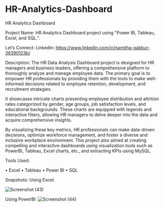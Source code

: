 # HR-Analytics-Dashboard
HR Analytics Dashboard

Project Name:
HR Analytics Dashboard project using "Power BI, Tableau, Excel, and SQL.".

Let’s Connect:
LinkedIn:  https://www.linkedin.com/in/namitha-gabbur-36390123b/

Description:
The HR Data Analysis Dashboard project is designed for HR managers and business leaders, offering a comprehensive platform to thoroughly analyze and manage employee data. The primary goal is to empower HR professionals by providing them with the tools to make well-informed decisions related to employee retention, development, and recruitment strategies.

It showcases intricate charts presenting employee distribution and attrition rates categorized by gender, age groups, job satisfaction levels, and educational backgrounds. These charts are equipped with legends and interactive filters, allowing HR managers to delve deeper into the data and acquire comprehensive insights.

By visualizing these key metrics, HR professionals can make data-driven decisions, optimize workforce management, and foster a diverse and inclusive workplace environment.
This project also aimed at creating compelling and interactive dashboards using visualization tools such as PowerBI, Tableau, Excel charts, etc., and extracting KPIs using MySQL.


Tools Used:

•	Excel
•	Tableau
•	Power BI
•	SQL

Snapshots:
Using Excel:

![Screenshot (43)](https://github.com/NamithaVGabbur/HR-Analytics-Dashboard/assets/155875958/44c9c014-d4fe-4b2e-92cb-e8d4fc0c944c)

Using PowerBI:
![Screenshot (44)](https://github.com/NamithaVGabbur/HR-Analytics-Dashboard/assets/155875958/2c93272a-24b8-46b5-bb22-7ddfb0c2060b)




